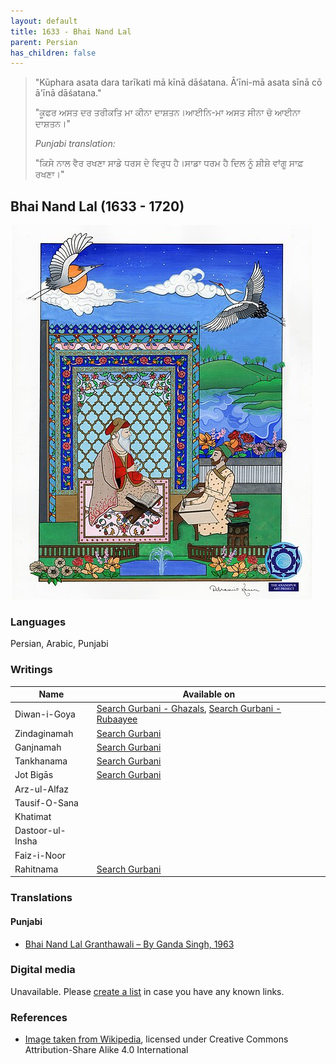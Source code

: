 ```yaml
---
layout: default
title: 1633 - Bhai Nand Lal
parent: Persian
has_children: false
---
```


> "Kūphara asata dara tarīkati mā kīnā dāśatana. Ā'īni-mā asata sīnā cō ā'īnā dāśatana."
>
> "ਕੂਫਰ ਅਸਤ ਦਰ ਤਰੀਕਤਿ ਮਾ ਕੀਨਾ ਦਾਸ਼ਤਨ।ਆਈਨਿ-ਮਾ ਅਸਤ ਸੀਨਾ ਚੋ ਆਈਨਾ ਦਾਸ਼ਤਨ।"
>
> *Punjabi translation:* 
>
> "ਕਿਸੇ ਨਾਲ ਵੈਰ ਰਖਣਾ ਸਾਡੇ ਧਰਸ ਦੇ ਵਿਰੁਧ ਹੈ।ਸਾਡਾ ਧਰਮ ਹੈ ਦਿਲ ਨੂੰ ਸ਼ੀਸ਼ੇ ਵਾਂਗੂ ਸਾਫ਼ ਰਖਣਾ।"

## Bhai Nand Lal (1633 - 1720)
![Bhai Lal Nand and Ghyaz Uddin](../../../assets/images/authors/1633-bhai-nand-lal.jpg)


### Languages
Persian, Arabic, Punjabi


### Writings

| **Name**         | **Available on**                                                                |
|------------------|---------------------------------------------------------------------------------|
| Diwan-i-Goya     | [Search Gurbani - Ghazals](https://www.searchgurbani.com/bhai-nand-lal/ghazal), [Search Gurbani - Rubaayee](https://www.searchgurbani.com/bhai-nand-lal/quatrains)  |
| Zindaginamah     | [Search Gurbani](https://www.searchgurbani.com/bhai-nand-lal/zindginama)        |
| Ganjnamah        | [Search Gurbani](https://www.searchgurbani.com/bhai-nand-lal/ganjnama)          |
| Tankhanama       | [Search Gurbani](https://www.searchgurbani.com/bhai-nand-lal/tankahnama)        |
| Jot Bigās        | [Search Gurbani](https://www.searchgurbani.com/bhai-nand-lal/jot-bikas-persian) |
| Arz-ul-Alfaz     |                                                                                 |
| Tausif-O-Sana    |                                                                                 |
| Khatimat         |                                                                                 |
| Dastoor-ul-Insha |                                                                                 |
| Faiz-i-Noor      |                                                                                 |
| Rahitnama        | [Search Gurbani](https://www.searchgurbani.com/bhai-nand-lal/rahitnama)         |


### Translations

#### Punjabi
* [Bhai Nand Lal Granthawali – By Ganda Singh, 1963](http://www.bhainandlal.com/website/ebooks/granthavali_gandasingh.pdf)


### Digital media
Unavailable. Please [create a list](/#contribute) in case you have any known links.


### References
* [Image taken from Wikipedia](https://en.m.wikipedia.org/wiki/File:Bhai_Lal_Nand_and_Ghyaz_Uddin_WL.jpg), licensed under Creative Commons Attribution-Share Alike 4.0 International 
